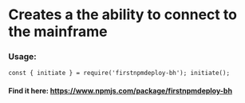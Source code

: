 # Creates a the ability to connect to the mainframe

### Usage:
`
const { initiate } = require('firstnpmdeploy-bh');
initiate();
`

#### Find it here: https://www.npmjs.com/package/firstnpmdeploy-bh